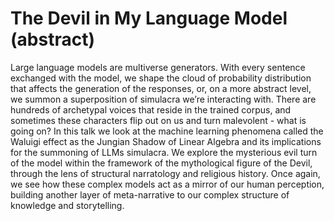 # The Devil in My Language Model (abstract)
Large language models are multiverse generators. With every sentence exchanged with the model, we shape the cloud of probability distribution that affects the generation of the responses, or, on a more abstract level, we summon a superposition of simulacra we’re interacting with. There are hundreds of archetypal voices that reside in the trained corpus, and sometimes these characters flip out on us and turn malevolent - what is going on? In this talk we look at the machine learning phenomena called the Waluigi effect as the Jungian Shadow of Linear Algebra and its implications for the summoning of LLMs simulacra. We explore the mysterious evil turn of the model within the framework of the mythological figure of the Devil, through the lens of structural narratology and religious history. Once again, we see how these complex models act as a mirror of our human perception, building another layer of meta-narrative to our complex structure of knowledge and storytelling.
